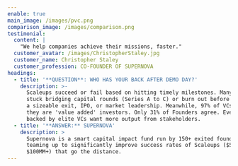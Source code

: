 ```yaml
---
enable: true
main_image: /images/pvc.png
comparison_image: /images/comparison.png
testimonial:
  content: |
    "We help companies achieve their missions, faster."
  customer_avatar: /images/ChristopherStaley.jpg
  customer_name: Christopher Staley
  customer_profession: CO-FOUNDER OF SUPERNOVA
headings:
  - title: '**QUESTION**: WHO HAS YOUR BACK AFTER DEMO DAY?'
    description: >-
      Scaleups succeed or fail based on hitting timely milestones. Many get
      stuck bridging capital rounds (Series A to C) or burn out before achieving
      a sizeable exit, IPO, or market leadership. Meanwhile, 97% of VCs claim
      they are 'value added' investors. Only 31% of Founders agree. Even those
      backed by elite VCs want more output from stakeholders.
  - title: '**ANSWER:** SUPERNOVA'
    description: >
      Supernova is a smart capital impact fund run by 150+ exited founders
      teaming up to significantly improve success rates of Scaleups ($5MM to
      $100MM+) that go the distance.
---
```


